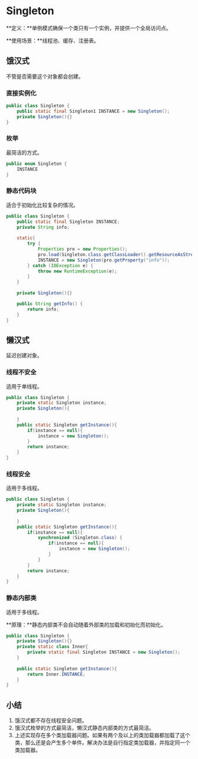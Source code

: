 # Singleton

**定义：**单例模式确保一个类只有一个实例，并提供一个全局访问点。

**使用场景：**线程池、缓存、注册表。

## 饿汉式

不管是否需要这个对象都会创建。

### 直接实例化

```java
public class Singleton {
	public static final Singleton1 INSTANCE = new Singleton();
	private Singleton(){}
}
```

### 枚举

最简洁的方式。

```java
public enum Singleton {
	INSTANCE
}
```

### 静态代码块

适合于初始化比较复杂的情况。

```java
public class Singleton {
	public static final Singleton INSTANCE;
	private String info;
	
	static{
		try {
			Properties pro = new Properties();
			pro.load(Singleton.class.getClassLoader().getResourceAsStream("single.properties"));
			INSTANCE = new Singleton(pro.getProperty("info"));
		} catch (IOException e) {
			throw new RuntimeException(e);
		}
	}
	
	private Singleton(){}

	public String getInfo() {
		return info;
	}
}
```

## 懒汉式

延迟创建对象。

### 线程不安全

适用于单线程。

```java
public class Singleton {
	private static Singleton instance;
	private Singleton(){
		
	}
	public static Singleton getInstance(){
		if(instance == null){
			instance = new Singleton();
		}
		return instance;
	}
}
```

### 线程安全

适用于多线程。

```java
public class Singleton {
	private static Singleton instance;
	private Singleton(){
		
	}
	public static Singleton getInstance(){
		if(instance == null){
			synchronized (Singleton.class) {
				if(instance == null){
				    instance = new Singleton();
				}
			}
		}
		return instance;
	}
}
```

### 静态内部类

适用于多线程。

**原理：**静态内部类不会自动随着外部类的加载和初始化而初始化。

```java
public class Singleton {
	private Singleton(){}
	private static class Inner{
		private static final Singleton INSTANCE = new Singleton();
	}
	
	public static Singleton getInstance(){
		return Inner.INSTANCE;
	}
}
```

## 小结

1. 饿汉式都不存在线程安全问题。
2. 饿汉式枚举的方式最简洁，懒汉式静态内部类的方式最简洁。
3. 上述实现存在多个类加载器问题。如果有两个及以上的类加载器都加载了这个类，那么还是会产生多个单件。解决办法是自行指定类加载器，并指定同一个类加载器。

